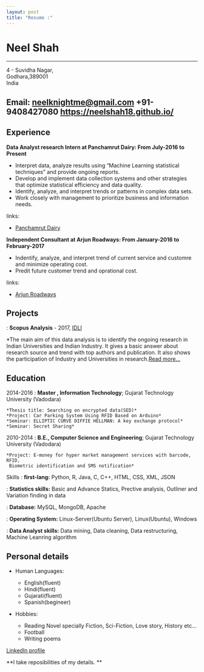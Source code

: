```yaml
---
layout: post
title: "Resume :"
---
```


Neel Shah 
=========

-------------------     
4 - Suvidha Nagar,           
Godhara,389001         
India

Email: neelknightme@gmail.com
+91-9408427080
https://neelshah18.github.io/
-------------------    


Experience
----------

**Data Analyst research Intern at Panchamrut Dairy: From July-2016 to Present**

* Interpret data, analyze results using “Machine Learning statistical techniques” and
  provide ongoing reports.
* Develop and implement data collection systems and other strategies that optimize
  statistical efficiency and data quality.
* Identify, analyze, and interpret trends or patterns in complex data sets.
* Work closely with management to prioritize business and information needs.

links:

* [Panchamrut Dairy](http://panchamrutdairy.org/)

**Independent Consultant at Arjun Roadways: From January-2016 to February-2017**

* Indentify, analyze, and interpret trend of current service and customre and
  minimize operating cost.
* Predit future customer trend and oprational cost.

links:

* [Arjun Roadways](http://arjunroadways.com/)

Projects
--------
: **Scopus Analysis** - 2017, [IDLI](http://idli.group/team.html)
  
  *The main aim of this data analysis is to identify the ongoing research in Indian Universities and Indian Industry. It gives a basic answer about research source and trend with top authors and publication. It also shows the participation of Industry and Universities in research.[Read more...](https://neelshah18.github.io/Scopus-analysis.html) 

Education
---------

2014-2016 
:   **Master , Information Technology**; Gujarat Technology University (Vadodara)

    *Thesis title: Searching on encrypted data(SED)*
    *Project: Car Parking System Using RFID Based on Arduino*
    *Seminar: ELLIPTIC CURVE DIFFIE HELLMAN: A key exchange protocol*
    *Seminar: Secret Sharing*

2010-2014
:   **B.E., Computer Science and Engineering**; Gujarat Technology University
    (Vadodara)

    *Project: E-money for hyper market management services with barcode, RFID, 
     Biometric identification and SMS notification*

Skills
:   **first-lang:** Python, R, Java, C, C++, HTML, CSS, XML, JSON

:   **Statistics skills:** Basic and Advance Statics, Prective analysis, Outliner and Variation finding in data

:   **Database:** MySQL, MongoDB, Apache

:   **Operating System:** Linux-Server(Ubuntu Server), Linux(Ubuntu), Windows

:   **Data Analyst skills:** Data mining, Data cleaning, Data restructuring, Machine Leanring algorithm

[ref]: https://github.com/NeelShah18

Personal details
----------------

* Human Languages:

     * English(fluent)
     * Hindi(fluent)
     * Gujarati(fluent)
     * Spanish(begineer)

* Hobbies:
  
     * Reading Novel specially Fiction, Sci-Fiction, Love story, History etc...
     * Football
     * Writing poems

[LinkedIn profile](https://www.linkedin.com/in/neel-shah-7b5495104/)

**I take reposibilities of my details. **
